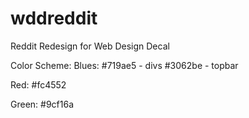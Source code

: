 # wddreddit
Reddit Redesign for Web Design Decal



Color Scheme:
Blues:
#719ae5 - divs
#3062be - topbar

Red:
#fc4552

Green:
#9cf16a
